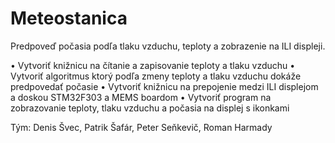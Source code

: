 # Meteostanica

Predpoveď počasia podľa tlaku vzduchu, teploty a zobrazenie na ILI displeji.

•	Vytvoriť knižnicu na čítanie a zapisovanie teploty a tlaku vzduchu
•	Vytvoriť algoritmus ktorý podľa zmeny teploty a tlaku vzduchu dokáže predpovedať počasie
•	Vytvoriť knižnicu na prepojenie medzi ILI displejom a doskou STM32F303 a MEMS boardom
•	Vytvoriť program na zobrazovanie  teploty, tlaku vzduchu a počasia na displej s ikonkami

Tým: Denis Švec, Patrik Šafár, Peter Seňkevič, Roman Harmady
